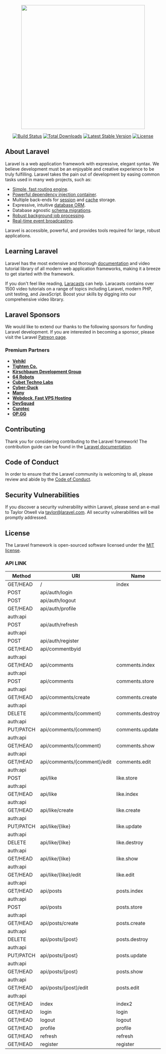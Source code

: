 <p align="center"><a href="https://laravel.com" target="_blank"><img src="https://raw.githubusercontent.com/laravel/art/master/logo-lockup/5%20SVG/2%20CMYK/1%20Full%20Color/laravel-logolockup-cmyk-red.svg" width="400"></a></p>

<p align="center">
<a href="https://travis-ci.org/laravel/framework"><img src="https://travis-ci.org/laravel/framework.svg" alt="Build Status"></a>
<a href="https://packagist.org/packages/laravel/framework"><img src="https://img.shields.io/packagist/dt/laravel/framework" alt="Total Downloads"></a>
<a href="https://packagist.org/packages/laravel/framework"><img src="https://img.shields.io/packagist/v/laravel/framework" alt="Latest Stable Version"></a>
<a href="https://packagist.org/packages/laravel/framework"><img src="https://img.shields.io/packagist/l/laravel/framework" alt="License"></a>
</p>

## About Laravel

Laravel is a web application framework with expressive, elegant syntax. We believe development must be an enjoyable and creative experience to be truly fulfilling. Laravel takes the pain out of development by easing common tasks used in many web projects, such as:

-   [Simple, fast routing engine](https://laravel.com/docs/routing).
-   [Powerful dependency injection container](https://laravel.com/docs/container).
-   Multiple back-ends for [session](https://laravel.com/docs/session) and [cache](https://laravel.com/docs/cache) storage.
-   Expressive, intuitive [database ORM](https://laravel.com/docs/eloquent).
-   Database agnostic [schema migrations](https://laravel.com/docs/migrations).
-   [Robust background job processing](https://laravel.com/docs/queues).
-   [Real-time event broadcasting](https://laravel.com/docs/broadcasting).

Laravel is accessible, powerful, and provides tools required for large, robust applications.

## Learning Laravel

Laravel has the most extensive and thorough [documentation](https://laravel.com/docs) and video tutorial library of all modern web application frameworks, making it a breeze to get started with the framework.

If you don't feel like reading, [Laracasts](https://laracasts.com) can help. Laracasts contains over 1500 video tutorials on a range of topics including Laravel, modern PHP, unit testing, and JavaScript. Boost your skills by digging into our comprehensive video library.

## Laravel Sponsors

We would like to extend our thanks to the following sponsors for funding Laravel development. If you are interested in becoming a sponsor, please visit the Laravel [Patreon page](https://patreon.com/taylorotwell).

### Premium Partners

-   **[Vehikl](https://vehikl.com/)**
-   **[Tighten Co.](https://tighten.co)**
-   **[Kirschbaum Development Group](https://kirschbaumdevelopment.com)**
-   **[64 Robots](https://64robots.com)**
-   **[Cubet Techno Labs](https://cubettech.com)**
-   **[Cyber-Duck](https://cyber-duck.co.uk)**
-   **[Many](https://www.many.co.uk)**
-   **[Webdock, Fast VPS Hosting](https://www.webdock.io/en)**
-   **[DevSquad](https://devsquad.com)**
-   **[Curotec](https://www.curotec.com/services/technologies/laravel/)**
-   **[OP.GG](https://op.gg)**

## Contributing

Thank you for considering contributing to the Laravel framework! The contribution guide can be found in the [Laravel documentation](https://laravel.com/docs/contributions).

## Code of Conduct

In order to ensure that the Laravel community is welcoming to all, please review and abide by the [Code of Conduct](https://laravel.com/docs/contributions#code-of-conduct).

## Security Vulnerabilities

If you discover a security vulnerability within Laravel, please send an e-mail to Taylor Otwell via [taylor@laravel.com](mailto:taylor@laravel.com). All security vulnerabilities will be promptly addressed.

## License

The Laravel framework is open-sourced software licensed under the [MIT license](https://opensource.org/licenses/MIT).

### API LINK

|Method| URI| Name| Action| Middleware|
|--------|---|------|--------|-----------|
|GET/HEAD| /|index| App\Http\Controllers\UserController@index| web|
|POST |api/auth/login| |App\Http\Controllers\AuthController@login| api|
|POST| api/auth/logout| | App\Http\Controllers\AuthController@logout| auth:api|
|GET/HEAD| api/auth/profile| | App\Http\Controllers\AuthController@profile| api
auth:api|
|POST| api/auth/refresh| | App\Http\Controllers\AuthController@refresh| api
auth:api|
|POST| api/auth/register| | App\Http\Controllers\AuthController@register| api|
|GET/HEAD |api/commentbyid| | App\Http\Controllers\ComentsController@commentbyid| api
auth:api|
|GET/HEAD| api/comments| comments.index| App\Http\Controllers\ComentsController@index| api
auth:api|
|POST| api/comments| comments.store| App\Http\Controllers\ComentsController@store |api
auth:api|
|GET/HEAD |api/comments/create |comments.create| App\Http\Controllers\ComentsController@create |api
auth:api|
|DELETE |api/comments/{comment} |comments.destroy |App\Http\Controllers\ComentsController@destroy| api
auth:api|
|PUT/PATCH |api/comments/{comment} |comments.update| App\Http\Controllers\ComentsController@update| api
auth:api|
|GET/HEAD |api/comments/{comment}|comments.show|App\Http\Controllers\ComentsController@show|api
auth:api|
|GET/HEAD|api/comments/{comment}/edit|comments.edit|App\Http\Controllers\ComentsController@edit|api
auth:api|
|POST|api/like|like.store|App\Http\Controllers\LikeController@store|api
auth:api|
|GET/HEAD|api/like|like.index|App\Http\Controllers\LikeController@index|api
auth:api|
|GET/HEAD|api/like/create|like.create|App\Http\Controllers\LikeController@create|api
auth:api|
|PUT/PATCH|api/like/{like}|like.update|App\Http\Controllers\LikeController@update|api
auth:api|
|DELETE|api/like/{like}|like.destroy|App\Http\Controllers\LikeController@destroy|api
auth:api|
|GET/HEAD|api/like/{like}|like.show|App\Http\Controllers\LikeController@show|api
auth:api|
|GET/HEAD|api/like/{like}/edit|like.edit|App\Http\Controllers\LikeController@edit|api
auth:api|
|GET/HEAD|api/posts|posts.index|App\Http\Controllers\PostsController@index|api
auth:api|
|POST|api/posts|posts.store|App\Http\Controllers\PostsController@store|api
auth:api|
|GET/HEAD|api/posts/create|posts.create|App\Http\Controllers\PostsController@create|api
auth:api|
|DELETE|api/posts/{post}|posts.destroy|App\Http\Controllers\PostsController@destroy|api
auth:api|
|PUT/PATCH|api/posts/{post}|posts.update|App\Http\Controllers\PostsController@update|api
auth:api|
|GET/HEAD|api/posts/{post}|posts.show|App\Http\Controllers\PostsController@show|api
auth:api|
|GET/HEAD|api/posts/{post}/edit|posts.edit|App\Http\Controllers\PostsController@edit|api
auth:api|
|GET/HEAD|index|index2|App\Http\Controllers\UserController@index|web|
|GET/HEAD|login|login|App\Http\Controllers\UserController@login|web|
|GET/HEAD|logout|logout|App\Http\Controllers\UserController@logout|web|
|GET/HEAD|profile|profile|App\Http\Controllers\UserController@profile|web|
|GET/HEAD|refresh|refresh|App\Http\Controllers\UserController@refresh|web|
|GET/HEAD|register|register|App\Http\Controllers\UserController@register web|
